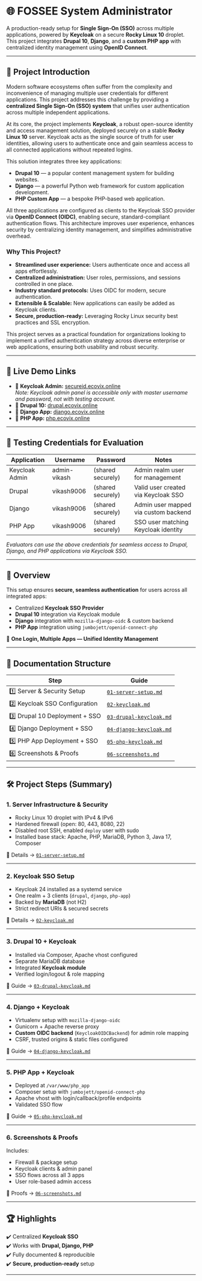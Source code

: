# 🌐 FOSSEE System Administrator

A production-ready setup for **Single Sign-On (SSO)** across multiple applications, powered by **Keycloak** on a secure **Rocky Linux 10** droplet.  
This project integrates **Drupal 10**, **Django**, and a **custom PHP app** with centralized identity management using **OpenID Connect**.

***

## 🚀 Project Introduction

Modern software ecosystems often suffer from the complexity and inconvenience of managing multiple user credentials for different applications. This project addresses this challenge by providing a **centralized Single Sign-On (SSO) system** that unifies user authentication across multiple independent applications.

At its core, the project implements **Keycloak**, a robust open-source identity and access management solution, deployed securely on a stable **Rocky Linux 10** server. Keycloak acts as the single source of truth for user identities, allowing users to authenticate once and gain seamless access to all connected applications without repeated logins.

This solution integrates three key applications:

- **Drupal 10** — a popular content management system for building websites.  
- **Django** — a powerful Python web framework for custom application development.  
- **PHP Custom App** — a bespoke PHP-based web application.

All three applications are configured as clients to the Keycloak SSO provider via **OpenID Connect (OIDC)**, enabling secure, standard-compliant authentication flows. This architecture improves user experience, enhances security by centralizing identity management, and simplifies administrative overhead.

### Why This Project?

- **Streamlined user experience:** Users authenticate once and access all apps effortlessly.  
- **Centralized administration:** User roles, permissions, and sessions controlled in one place.  
- **Industry standard protocols:** Uses OIDC for modern, secure authentication.  
- **Extensible & Scalable:** New applications can easily be added as Keycloak clients.  
- **Secure, production-ready:** Leveraging Rocky Linux security best practices and SSL encryption.

This project serves as a practical foundation for organizations looking to implement a unified authentication strategy across diverse enterprise or web applications, ensuring both usability and robust security.

***

## 🚀 Live Demo Links

- 🔑 **Keycloak Admin:** [secureid.ecovix.online](https://secureid.ecovix.online)  
  _Note: Keycloak admin panel is accessible only with master username and password, not with testing account._
- 📰 **Drupal 10:** [drupal.ecovix.online](https://drupal.ecovix.online)  
- 🐍 **Django App:** [django.ecovix.online](https://django.ecovix.online)  
- 🐘 **PHP App:** [php.ecovix.online](https://php.ecovix.online)  

***

## 🎯 Testing Credentials for Evaluation

| Application     | Username       | Password            | Notes                                 |
|-----------------|----------------|---------------------|-------------------------------------|
| Keycloak Admin  | admin-vikash   | (shared securely)    | Admin realm user for management     |
| Drupal          | vikash9006     | (shared securely)    | Valid user created via Keycloak SSO |
| Django          | vikash9006     | (shared securely)    | Admin user mapped via custom backend|
| PHP App         | vikash9006     | (shared securely)    | SSO user matching Keycloak identity |

_Evaluators can use the above credentials for seamless access to Drupal, Django, and PHP applications via Keycloak SSO._

***

## 📖 Overview

This setup ensures **secure, seamless authentication** for users across all integrated apps:  

- Centralized **Keycloak SSO Provider**  
- **Drupal 10** integration via Keycloak module  
- **Django** integration with `mozilla-django-oidc` & custom backend  
- **PHP App** integration using `jumbojett/openid-connect-php`  

🔐 **One Login, Multiple Apps — Unified Identity Management**

***

## 📂 Documentation Structure

| Step | Guide |
|------|-------|
| 1️⃣ Server & Security Setup | [`01-server-setup.md`](Documentation/01-server-setup.md) |
| 2️⃣ Keycloak SSO Configuration | [`02-keycloak.md`](Documentation/02-keycloak.md) |
| 3️⃣ Drupal 10 Deployment + SSO | [`03-drupal-keycloak.md`](Documentation/03-drupal-keycloak.md) |
| 4️⃣ Django Deployment + SSO | [`04-django-keycloak.md`](Documentation/04-django-keycloak.md) |
| 5️⃣ PHP App Deployment + SSO | [`05-php-keycloak.md`](Documentation/05-php-keycloak.md) |
| 6️⃣ Screenshots & Proofs | [`06-screenshots.md`](Documentation/06-screenshots.md) |

***

## 🛠️ Project Steps (Summary)

### 1. **Server Infrastructure & Security**

- Rocky Linux 10 droplet with IPv4 & IPv6  
- Hardened firewall (open: 80, 443, 8080, 22)  
- Disabled root SSH, enabled `deploy` user with sudo  
- Installed base stack: Apache, PHP, MariaDB, Python 3, Java 17, Composer  

📄 Details → [`01-server-setup.md`](Documentation/01-server-setup.md)

***

### 2. **Keycloak SSO Setup**

- Keycloak 24 installed as a systemd service  
- One realm + 3 clients (`drupal`, `django`, `php-app`)  
- Backed by **MariaDB** (not H2)  
- Strict redirect URIs & secured secrets  

📄 Details → [`02-keycloak.md`](Documentation/02-keycloak.md)

***

### 3. **Drupal 10 + Keycloak**

- Installed via Composer, Apache vhost configured  
- Separate MariaDB database  
- Integrated **Keycloak module**  
- Verified login/logout & role mapping  

📄 Guide → [`03-drupal-keycloak.md`](Documentation/03-drupal-keycloak.md)

***

### 4. **Django + Keycloak**

- Virtualenv setup with `mozilla-django-oidc`  
- Gunicorn + Apache reverse proxy  
- **Custom OIDC backend** (`KeycloakOIDCBackend`) for admin role mapping  
- CSRF, trusted origins & static files configured  

📄 Guide → [`04-django-keycloak.md`](Documentation/04-django-keycloak.md)

***

### 5. **PHP App + Keycloak**

- Deployed at `/var/www/php_app`  
- Composer setup with `jumbojett/openid-connect-php`  
- Apache vhost with login/callback/profile endpoints  
- Validated SSO flow  

📄 Guide → [`05-php-keycloak.md`](Documentation/05-php-keycloak.md)

***

### 6. **Screenshots & Proofs**

Includes:

- Firewall & package setup  
- Keycloak clients & admin panel  
- SSO flows across all 3 apps  
- User role-based admin access  

📄 Proofs → [`06-screenshots.md`](Documentation/06-screenshots.md)

***

## 🏆 Highlights

✔️ Centralized **Keycloak SSO**  
✔️ Works with **Drupal, Django, PHP**  
✔️ Fully documented & reproducible  
✔️ **Secure, production-ready** setup

***
